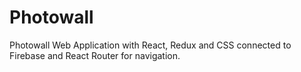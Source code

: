 # Photowall
Photowall Web Application with React, Redux and CSS connected to Firebase and React Router for navigation.
